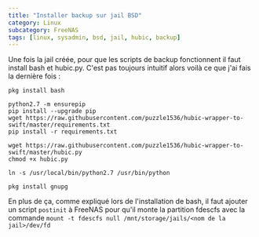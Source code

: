 ```yaml
---
title: "Installer backup sur jail BSD"
category: Linux
subcategory: FreeNAS
tags: [linux, sysadmin, bsd, jail, hubic, backup]
---
```

Une fois la jail créée, pour que les scripts de backup fonctionnent il faut install bash et hubic.py. C'est pas toujours intuitif alors voilà ce que j'ai fais la dernière fois :

```shell
pkg install bash

python2.7 -m ensurepip
pip install --upgrade pip
wget https://raw.githubusercontent.com/puzzle1536/hubic-wrapper-to-swift/master/requirements.txt
pip install -r requirements.txt

wget https://raw.githubusercontent.com/puzzle1536/hubic-wrapper-to-swift/master/hubic.py
chmod +x hubic.py

ln -s /usr/local/bin/python2.7 /usr/bin/python

pkg install gnupg
```

En plus de ça, comme expliqué lors de l'installation de bash, il faut ajouter un script `postinit` à FreeNAS pour qu'il monte la partition fdescfs avec la commande `mount -t fdescfs null /mnt/storage/jails/<nom de la jail>/dev/fd`
